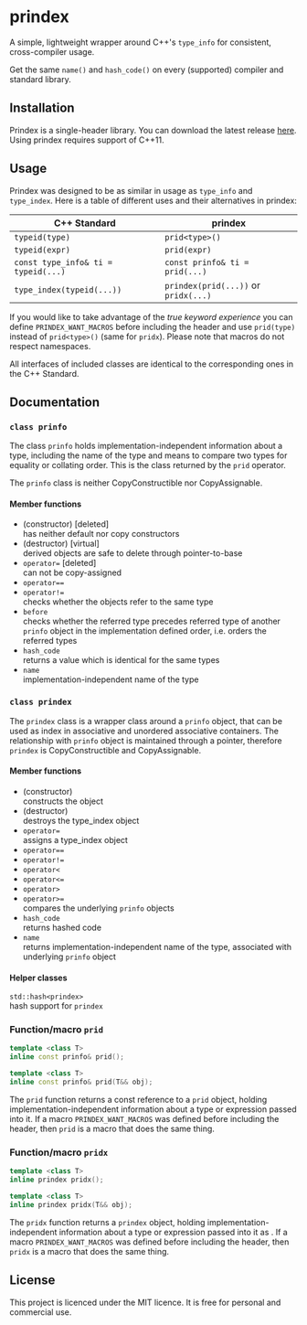 # prindex
A simple, lightweight wrapper around C++'s `type_info` for consistent, cross-compiler usage.

Get the same `name()` and `hash_code()` on every (supported) compiler and standard library.
## Installation
Prindex is a single-header library. You can download the latest release [here](https://github.com/andreasxp/prindex/releases).
Using prindex requires support of C++11.
## Usage
Prindex was designed to be as similar in usage as `type_info` and `type_index`. Here is a table of different uses and their alternatives in prindex:

| C++ Standard                                    | prindex                                         |
| ----------------------------------------------- | ----------------------------------------------- |
| `typeid(type)`                                  | `prid<type>()`                                  |
| `typeid(expr)`                                  | `prid(expr)`                                    |
| `const type_info& ti = typeid(...)`             | `const prinfo& ti = prid(...)`                  |
| `type_index(typeid(...))`                       | `prindex(prid(...))` or `pridx(...)`            |

If you would like to take advantage of the *true keyword experience* you can define `PRINDEX_WANT_MACROS` before including the header and use `prid(type)` instead of `prid<type>()` (same for `pridx`). Please note that macros do not respect namespaces.

All interfaces of included classes are identical to the corresponding ones in the C++ Standard.
## Documentation
### `class prinfo`
The class `prinfo` holds implementation-independent information about a type, including the name of the type and means to compare two types for equality or collating order. This is the class returned by the `prid` operator.

The `prinfo` class is neither CopyConstructible nor CopyAssignable.
#### Member functions
* (constructor) [deleted]  
has neither default nor copy constructors
* (destructor) [virtual]  
derived objects are safe to delete through pointer-to-base 
* `operator=` [deleted]  
can not be copy-assigned 
* `operator==`
* `operator!=`  
checks whether the objects refer to the same type 
* `before`  
checks whether the referred type precedes referred type of another `prinfo` object in the implementation defined order, i.e. orders the referred types 
* `hash_code`  
returns a value which is identical for the same types 
* `name`  
implementation-independent name of the type

### `class prindex`
The `prindex` class is a wrapper class around a `prinfo` object, that can be used as index in associative and unordered associative containers. The relationship with `prinfo` object is maintained through a pointer, therefore `prindex` is CopyConstructible and CopyAssignable.

#### Member functions
* (constructor)  
constructs the object  
* (destructor)  
destroys the type_index object
* `operator=`  
assigns a type_index object
* `operator==`
* `operator!=`
* `operator<`
* `operator<=`
* `operator>`
* `operator>=`  
compares the underlying `prinfo` objects
* `hash_code`  
returns hashed code 
* `name`  
returns implementation-independent name of the type,
associated with underlying `prinfo` object 

#### Helper classes
`std::hash<prindex>`  
hash support for `prindex`

### Function/macro `prid`
```C++
template <class T>
inline const prinfo& prid();

template <class T>
inline const prinfo& prid(T&& obj);
```
The `prid` function returns a const reference to a `prid` object, holding implementation-independent information about a type or expression passed into it. If a macro `PRINDEX_WANT_MACROS` was defined before including the header, then `prid` is a macro that does the same thing.

### Function/macro `pridx`
```C++
template <class T>
inline prindex pridx();

template <class T>
inline prindex pridx(T&& obj);
```
The `pridx` function returns a `prindex` object, holding implementation-independent information about a type or expression passed into it as . If a macro `PRINDEX_WANT_MACROS` was defined before including the header, then `pridx` is a macro that does the same thing.

## License
This project is licenced under the MIT licence. It is free for personal and commercial use.

